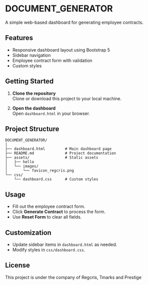 # DOCUMENT_GENERATOR

A simple web-based dashboard for generating employee contracts.

## Features

- Responsive dashboard layout using Bootstrap 5
- Sidebar navigation
- Employee contract form with validation
- Custom styles

## Getting Started

1. **Clone the repository**  
   Clone or download this project to your local machine.

2. **Open the dashboard**  
   Open `dashboard.html` in your browser.

## Project Structure

```
DOCUMENT_GENERATOR/
│
├── dashboard.html         # Main dashboard page
├── README.md              # Project documentation
├── assets/                # Static assets
│   ├── hello
│   └── images/
│       └── favicon_regcris.png
└── css/
    └── dashboard.css      # Custom styles
```

## Usage

- Fill out the employee contract form.
- Click **Generate Contract** to process the form.
- Use **Reset Form** to clear all fields.

## Customization

- Update sidebar items in `dashboard.html` as needed.
- Modify styles in `css/dashboard.css`.

## License

This project is under the company of Regcris, Tmarks and Prestige 